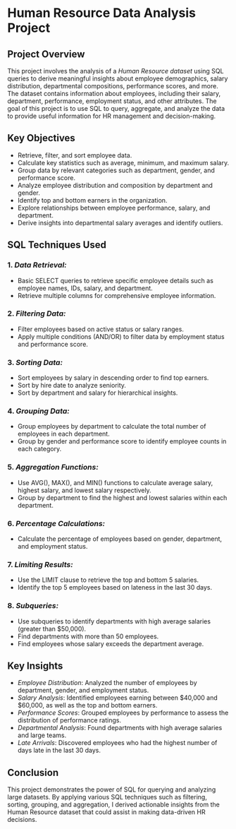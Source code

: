 
# Human Resource Data Analysis Project

## Project Overview

This project involves the analysis of a *Human Resource dataset* using SQL queries to derive meaningful insights about employee demographics, salary distribution, departmental compositions, performance scores, and more. The dataset contains information about employees, including their salary, department, performance, employment status, and other attributes. The goal of this project is to use SQL to query, aggregate, and analyze the data to provide useful information for HR management and decision-making.

## Key Objectives
- Retrieve, filter, and sort employee data.
- Calculate key statistics such as average, minimum, and maximum salary.
- Group data by relevant categories such as department, gender, and performance score.
- Analyze employee distribution and composition by department and gender.
- Identify top and bottom earners in the organization.
- Explore relationships between employee performance, salary, and department.
- Derive insights into departmental salary averages and identify outliers.

## SQL Techniques Used

### 1. *Data Retrieval:*
   - Basic SELECT queries to retrieve specific employee details such as employee names, IDs, salary, and department.
   - Retrieve multiple columns for comprehensive employee information.

### 2. *Filtering Data:*
   - Filter employees based on active status or salary ranges.
   - Apply multiple conditions (AND/OR) to filter data by employment status and performance score.

### 3. *Sorting Data:*
   - Sort employees by salary in descending order to find top earners.
   - Sort by hire date to analyze seniority.
   - Sort by department and salary for hierarchical insights.

### 4. *Grouping Data:*
   - Group employees by department to calculate the total number of employees in each department.
   - Group by gender and performance score to identify employee counts in each category.

### 5. *Aggregation Functions:*
   - Use AVG(), MAX(), and MIN() functions to calculate average salary, highest salary, and lowest salary respectively.
   - Group by department to find the highest and lowest salaries within each department.

### 6. *Percentage Calculations:*
   - Calculate the percentage of employees based on gender, department, and employment status.

### 7. *Limiting Results:*
   - Use the LIMIT clause to retrieve the top and bottom 5 salaries.
   - Identify the top 5 employees based on lateness in the last 30 days.

### 8. *Subqueries:*
   - Use subqueries to identify departments with high average salaries (greater than $50,000).
   - Find departments with more than 50 employees.
   - Find employees whose salary exceeds the department average.

## Key Insights

- *Employee Distribution*: Analyzed the number of employees by department, gender, and employment status.
- *Salary Analysis*: Identified employees earning between $40,000 and $60,000, as well as the top and bottom earners.
- *Performance Scores*: Grouped employees by performance to assess the distribution of performance ratings.
- *Departmental Analysis*: Found departments with high average salaries and large teams.
- *Late Arrivals*: Discovered employees who had the highest number of days late in the last 30 days.

## Conclusion

This project demonstrates the power of SQL for querying and analyzing large datasets. By applying various SQL techniques such as filtering, sorting, grouping, and aggregation, I derived actionable insights from the Human Resource dataset that could assist in making data-driven HR decisions.
